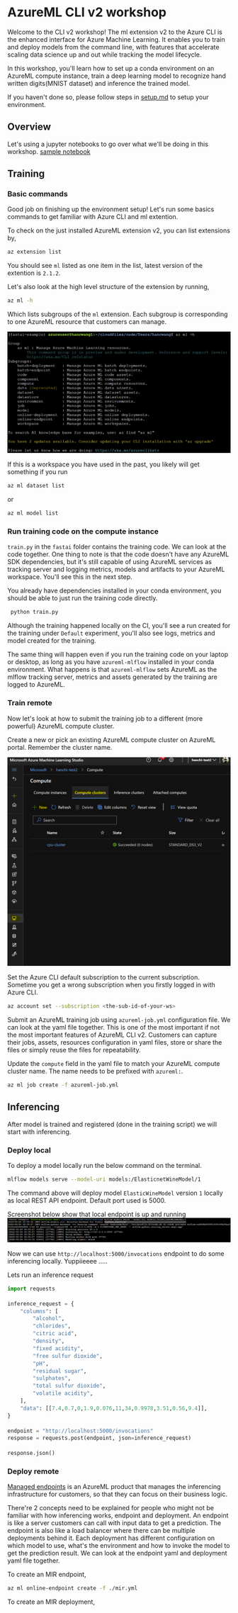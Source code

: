 # AzureML CLI v2 workshop

Welcome to the CLI v2 workshop! The ml extension v2 to the Azure CLI is the enhanced interface for Azure Machine Learning. It enables you to train and deploy models from the command line, with features that accelerate scaling data science up and out while tracking the model lifecycle.

In this workshop, you'll learn how to set up a conda environment on an AzureML compute instance, train a deep learning model to recognize hand written digits(MNIST dataset) and inference the trained model.

If you haven't done so, please follow steps in [setup.md](./setup.md) to setup your environment.

## Overview

Let's using a jupyter notebooks to go over what we'll be doing in this workshop. [sample notebook](./mnist.ipynb)

## Training

### Basic commands

Good job on finishing up the environment setup! Let's run some basics commands to get familiar with Azure CLI and ml extention.

To check on the just installed AzureML extension v2, you can list extensions by,

```bash
az extension list
```

You should see `ml` listed as one item in the list, latest version of the extention is `2.1.2`.

Let's also look at the high level structure of the extension by running,

```bash
az ml -h
```

Which lists subgroups of the `ml` extension. Each subgroup is corresponding to one AzureML resource that customers can manage.

![2.png](./2.png)

If this is a workspace you have used in the past, you likely will get something if you run

```bash
az ml dataset list
```

or

```bash
az ml model list
```

### Run training code on the compute instance

`train.py` in the `fastai` folder contains the training code. We can look at the code together. One thing to note is that the code doesn't have any AzureML SDK dependencies, but it's still capable of using AzureML services as tracking server and logging metrics, models and artifacts to your AzureML workspace. You'll see this in the next step.

You already have dependencies installed in your conda environment, you should be able to just run the training code directly.

```bash
 python train.py
```

Although the training happened locally on the CI, you'll see a run created for the training under `Default` experiment, you'll also see logs, metrics and model created for the training.

The same thing will happen even if you run the training code on your laptop or desktop, as long as you have `azureml-mlflow` installed in your conda environment. What happens is that `azureml-mlflow` sets AzureML as the mlflow tracking server, metrics and assets generated by the training are logged to AzureML.

### Train remote

Now let's look at how to submit the training job to a different (more powerful) AzureML compute cluster.

Create a new or pick an existing AzureML compute cluster on AzureML portal. Remember the cluster name.

![aml-compute](./aml-compute.png)

Set the Azure CLI default subscription to the current subscription. Sometime you get a wrong subscription when you firstly logged in with Azure CLI.

```bash
az account set --subscription <the-sub-id-of-your-ws>
```

Submit an AzureML training job using `azureml-job.yml` configuration file. We can look at the yaml file together. This is one of the most important if not the most important features of AzureML CLI v2. Customers can capture their jobs, assets, resources configuration in yaml files, store or share the files or simply reuse the files for repeatability.

Update the `compute` field in the yaml file to match your AzureML compute cluster name. The name needs to be prefixed with `azureml:`.

```bash
az ml job create -f azureml-job.yml
```

## Inferencing

After model is trained and registered (done in the training script) we will start with inferencing.
### Deploy local
To deploy a model locally run the below command on the terminal.

```bash
mlflow models serve --model-uri models:/ElasticnetWineModel/1
```

The command above will deploy model `ElasticWineModel` version `1` locally as local REST API endpoint. Default port used is 5000.

Screenshot below show that local endpoint is up and running
![Local Inference](./local_inference.png)

Now we can use `http://localhost:5000/invocations` endpoint to do some inferencing locally. Yuppiieeee .....

Lets run an inference request
```python
import requests

inference_request = {
    "columns": [
        "alcohol",
        "chlorides",
        "citric acid",
        "density",
        "fixed acidity",
        "free sulfur dioxide",
        "pH",
        "residual sugar",
        "sulphates",
        "total sulfur dioxide",
        "volatile acidity",
    ],
    "data": [[7.4,0.7,0,1.9,0.076,11,34,0.9978,3.51,0.56,9.4]],
}

endpoint = "http://localhost:5000/invocations"
response = requests.post(endpoint, json=inference_request)

response.json()
```

### Deploy remote

[Managed endpoints](https://techcommunity.microsoft.com/t5/ai-machine-learning-blog/announcing-managed-endpoints-in-azure-machine-learning-for/ba-p/2366481) is an AzureML product that manages the inferencing infrastructure for customers, so that they can focus on their business logic.

There're 2 concepts need to be explained for people who might not be familiar with how inferencing works, endpoint and deployment. An endpoint is like a server customers can call with input data to get a prediction. The endpoint is also like a load balancer where there can be multiple deployments behind it. Each deployment has different configuration on which model to use, what's the environment and how to invoke the model to get the prediction result. We can look at the endpoint yaml and deployment yaml file together.

To create an MIR endpoint,

```bash
az ml online-endpoint create -f ./mir.yml
```

To create an MIR deployment,

```bash

```
